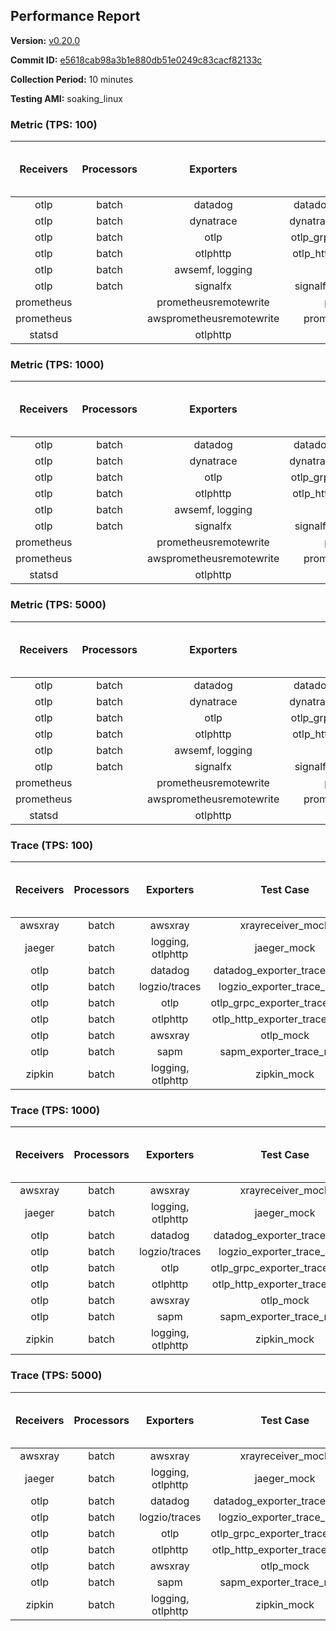 ## Performance Report

**Version:** [v0.20.0](https://github.com/aws-observability/aws-otel-collector/releases/tag/v0.20.0)

**Commit ID:** [e5618cab98a3b1e880db51e0249c83cacf82133c](https://github.com/aws-observability/aws-otel-collector/commit/e5618cab98a3b1e880db51e0249c83cacf82133c)

**Collection Period:** 10 minutes

**Testing AMI:** soaking_linux


### Metric (TPS: 100)
| Receivers | Processors | Exporters | Test Case | Data Type | Instance Type | Avg CPU Usage (Percent) | Avg Memory Usage (Megabytes) | Max CPU Usage (Percent) | Max Memory Usage (Megabytes) |
|:---------:|:----------:|:---------:|:---------:|:---------:|:-------------:|:-----------------------:|:----------------------------:|:-----------------------:|:----------------------------:|
| otlp | batch | datadog | datadog_exporter_metric_mock | otlp | m5.2xlarge | 0.03 | 64.65 | 0.10 | 64.97 |
| otlp | batch | dynatrace | dynatrace_exporter_metric_mock | otlp | m5.2xlarge | 0.05 | 62.86 | 0.20 | 63.62 |
| otlp | batch | otlp | otlp_grpc_exporter_metric_mock | otlp | m5.2xlarge | 0.04 | 63.99 | 0.20 | 64.16 |
| otlp | batch | otlphttp | otlp_http_exporter_metric_mock | otlp | m5.2xlarge | 0.04 | 62.86 | 0.10 | 63.17 |
| otlp | batch | awsemf, logging | otlp_metric_mock | otlp | m5.2xlarge | 0.03 | 63.79 | 0.20 | 64.36 |
| otlp | batch | signalfx | signalfx_exporter_metric_mock | otlp | m5.2xlarge | 0.03 | 64.68 | 0.10 | 65.05 |
| prometheus |  | prometheusremotewrite | prometheus_mock | prometheus | m5.2xlarge | 0.10 | 77.70 | 0.30 | 78.53 |
| prometheus |  | awsprometheusremotewrite | prometheus_mock_awsprw | prometheus | m5.2xlarge | 0.11 | 77.28 | 0.30 | 79.13 |
| statsd |  | otlphttp | statsd_mock | statsd | m5.2xlarge | 0.01 | 64.46 | 0.10 | 65.47 |

### Metric (TPS: 1000)
| Receivers | Processors | Exporters | Test Case | Data Type | Instance Type | Avg CPU Usage (Percent) | Avg Memory Usage (Megabytes) | Max CPU Usage (Percent) | Max Memory Usage (Megabytes) |
|:---------:|:----------:|:---------:|:---------:|:---------:|:-------------:|:-----------------------:|:----------------------------:|:-----------------------:|:----------------------------:|
| otlp | batch | datadog | datadog_exporter_metric_mock | otlp | m5.2xlarge | 0.03 | 62.64 | 0.20 | 63.04 |
| otlp | batch | dynatrace | dynatrace_exporter_metric_mock | otlp | m5.2xlarge | 0.03 | 62.15 | 0.20 | 62.32 |
| otlp | batch | otlp | otlp_grpc_exporter_metric_mock | otlp | m5.2xlarge | 0.03 | 62.98 | 0.20 | 63.48 |
| otlp | batch | otlphttp | otlp_http_exporter_metric_mock | otlp | m5.2xlarge | 0.03 | 62.00 | 0.20 | 62.36 |
| otlp | batch | awsemf, logging | otlp_metric_mock | otlp | m5.2xlarge | 0.03 | 65.54 | 0.20 | 66.08 |
| otlp | batch | signalfx | signalfx_exporter_metric_mock | otlp | m5.2xlarge | 0.03 | 65.34 | 0.20 | 65.79 |
| prometheus |  | prometheusremotewrite | prometheus_mock | prometheus | m5.2xlarge | 1.27 | 111.80 | 2.20 | 118.18 |
| prometheus |  | awsprometheusremotewrite | prometheus_mock_awsprw | prometheus | m5.2xlarge | 1.15 | 110.58 | 2.00 | 115.29 |
| statsd |  | otlphttp | statsd_mock | statsd | m5.2xlarge | 0.01 | 62.73 | 0.10 | 63.18 |

### Metric (TPS: 5000)
| Receivers | Processors | Exporters | Test Case | Data Type | Instance Type | Avg CPU Usage (Percent) | Avg Memory Usage (Megabytes) | Max CPU Usage (Percent) | Max Memory Usage (Megabytes) |
|:---------:|:----------:|:---------:|:---------:|:---------:|:-------------:|:-----------------------:|:----------------------------:|:-----------------------:|:----------------------------:|
| otlp | batch | datadog | datadog_exporter_metric_mock | otlp | m5.2xlarge | 0.03 | 65.33 | 0.20 | 65.38 |
| otlp | batch | dynatrace | dynatrace_exporter_metric_mock | otlp | m5.2xlarge | 0.03 | 63.74 | 0.20 | 64.63 |
| otlp | batch | otlp | otlp_grpc_exporter_metric_mock | otlp | m5.2xlarge | 0.04 | 64.82 | 0.20 | 65.52 |
| otlp | batch | otlphttp | otlp_http_exporter_metric_mock | otlp | m5.2xlarge | 0.03 | 63.71 | 0.20 | 64.45 |
| otlp | batch | awsemf, logging | otlp_metric_mock | otlp | m5.2xlarge | 0.04 | 63.48 | 0.10 | 63.82 |
| otlp | batch | signalfx | signalfx_exporter_metric_mock | otlp | m5.2xlarge | 0.03 | 63.64 | 0.10 | 63.93 |
| prometheus |  | prometheusremotewrite | prometheus_mock | prometheus | m5.2xlarge | 6.73 | 255.61 | 11.60 | 279.61 |
| prometheus |  | awsprometheusremotewrite | prometheus_mock_awsprw | prometheus | m5.2xlarge | 7.03 | 253.20 | 11.30 | 286.38 |
| statsd |  | otlphttp | statsd_mock | statsd | m5.2xlarge | 0.01 | 63.43 | 0.10 | 63.75 |

### Trace (TPS: 100)
| Receivers | Processors | Exporters | Test Case | Data Type | Instance Type | Avg CPU Usage (Percent) | Avg Memory Usage (Megabytes) | Max CPU Usage (Percent) | Max Memory Usage (Megabytes) |
|:---------:|:----------:|:---------:|:---------:|:---------:|:-------------:|:-----------------------:|:----------------------------:|:-----------------------:|:----------------------------:|
| awsxray | batch | awsxray | xrayreceiver_mock | xray | m5.2xlarge | 0.00 | 0.00 | 0.00 | 0.00 |
| jaeger | batch | logging, otlphttp | jaeger_mock | jaeger | m5.2xlarge | 3.21 | 82.36 | 15.90 | 84.66 |
| otlp | batch | datadog | datadog_exporter_trace_mock | otlp | m5.2xlarge | 3.53 | 80.21 | 5.10 | 82.87 |
| otlp | batch | logzio/traces | logzio_exporter_trace_mock | otlp | m5.2xlarge | 4.93 | 77.79 | 5.30 | 79.52 |
| otlp | batch | otlp | otlp_grpc_exporter_trace_mock | otlp | m5.2xlarge | 3.80 | 144.20 | 4.90 | 193.90 |
| otlp | batch | otlphttp | otlp_http_exporter_trace_mock | otlp | m5.2xlarge | 4.03 | 76.44 | 4.50 | 78.66 |
| otlp | batch | awsxray | otlp_mock | otlp | m5.2xlarge | 3.90 | 76.92 | 4.20 | 78.29 |
| otlp | batch | sapm | sapm_exporter_trace_mock | otlp | m5.2xlarge | 3.28 | 90.01 | 3.70 | 91.28 |
| zipkin | batch | logging, otlphttp | zipkin_mock | zipkin | m5.2xlarge | 5.92 | 80.79 | 19.10 | 84.57 |

### Trace (TPS: 1000)
| Receivers | Processors | Exporters | Test Case | Data Type | Instance Type | Avg CPU Usage (Percent) | Avg Memory Usage (Megabytes) | Max CPU Usage (Percent) | Max Memory Usage (Megabytes) |
|:---------:|:----------:|:---------:|:---------:|:---------:|:-------------:|:-----------------------:|:----------------------------:|:-----------------------:|:----------------------------:|
| awsxray | batch | awsxray | xrayreceiver_mock | xray | m5.2xlarge | 0.00 | 0.00 | 0.00 | 0.00 |
| jaeger | batch | logging, otlphttp | jaeger_mock | jaeger | m5.2xlarge | 25.69 | 160.94 | 40.30 | 197.07 |
| otlp | batch | datadog | datadog_exporter_trace_mock | otlp | m5.2xlarge | 30.06 | 82.12 | 36.00 | 86.04 |
| otlp | batch | logzio/traces | logzio_exporter_trace_mock | otlp | m5.2xlarge | 31.72 | 78.49 | 33.80 | 80.81 |
| otlp | batch | otlp | otlp_grpc_exporter_trace_mock | otlp | m5.2xlarge | 27.18 | 687.04 | 37.10 | 1170.70 |
| otlp | batch | otlphttp | otlp_http_exporter_trace_mock | otlp | m5.2xlarge | 28.42 | 78.13 | 29.50 | 79.42 |
| otlp | batch | awsxray | otlp_mock | otlp | m5.2xlarge | 31.16 | 80.65 | 42.80 | 84.29 |
| otlp | batch | sapm | sapm_exporter_trace_mock | otlp | m5.2xlarge | 26.65 | 90.96 | 27.80 | 92.66 |
| zipkin | batch | logging, otlphttp | zipkin_mock | zipkin | m5.2xlarge | 41.98 | 315.49 | 59.00 | 531.50 |

### Trace (TPS: 5000)
| Receivers | Processors | Exporters | Test Case | Data Type | Instance Type | Avg CPU Usage (Percent) | Avg Memory Usage (Megabytes) | Max CPU Usage (Percent) | Max Memory Usage (Megabytes) |
|:---------:|:----------:|:---------:|:---------:|:---------:|:-------------:|:-----------------------:|:----------------------------:|:-----------------------:|:----------------------------:|
| awsxray | batch | awsxray | xrayreceiver_mock | xray | m5.2xlarge | 0.00 | 0.00 | 0.00 | 0.00 |
| jaeger | batch | logging, otlphttp | jaeger_mock | jaeger | m5.2xlarge | 25.45 | 176.96 | 40.70 | 220.42 |
| otlp | batch | datadog | datadog_exporter_trace_mock | otlp | m5.2xlarge | 124.48 | 86.94 | 132.60 | 89.89 |
| otlp | batch | logzio/traces | logzio_exporter_trace_mock | otlp | m5.2xlarge | 135.21 | 81.02 | 136.50 | 84.03 |
| otlp | batch | otlp | otlp_grpc_exporter_trace_mock | otlp | m5.2xlarge | 125.03 | 3641.01 | 184.08 | 6078.35 |
| otlp | batch | otlphttp | otlp_http_exporter_trace_mock | otlp | m5.2xlarge | 119.89 | 79.12 | 120.79 | 80.70 |
| otlp | batch | awsxray | otlp_mock | otlp | m5.2xlarge | 105.80 | 20034.02 | 340.51 | 32666.94 |
| otlp | batch | sapm | sapm_exporter_trace_mock | otlp | m5.2xlarge | 104.51 | 97.02 | 108.81 | 98.98 |
| zipkin | batch | logging, otlphttp | zipkin_mock | zipkin | m5.2xlarge | 42.99 | 427.71 | 65.40 | 575.11 |
